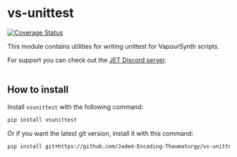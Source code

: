 # vs-unittest

[![Coverage Status](https://coveralls.io/repos/github/Jaded-Encoding-Thaumaturgy/vs-unittest/badge.svg?branch=master)](https://coveralls.io/github/Jaded-Encoding-Thaumaturgy/vs-unittest?branch=master)

This module contains utilities for writing unittest for VapourSynth scripts.

For support you can check out the [JET Discord server](https://discord.gg/XTpc6Fa9eB). <br><br>

## How to install

Install `vsunittest` with the following command:

```sh
pip install vsunittest
```

Or if you want the latest git version, install it with this command:

```sh
pip install git+https://github.com/Jaded-Encoding-Thaumaturgy/vs-unittest.git
```
